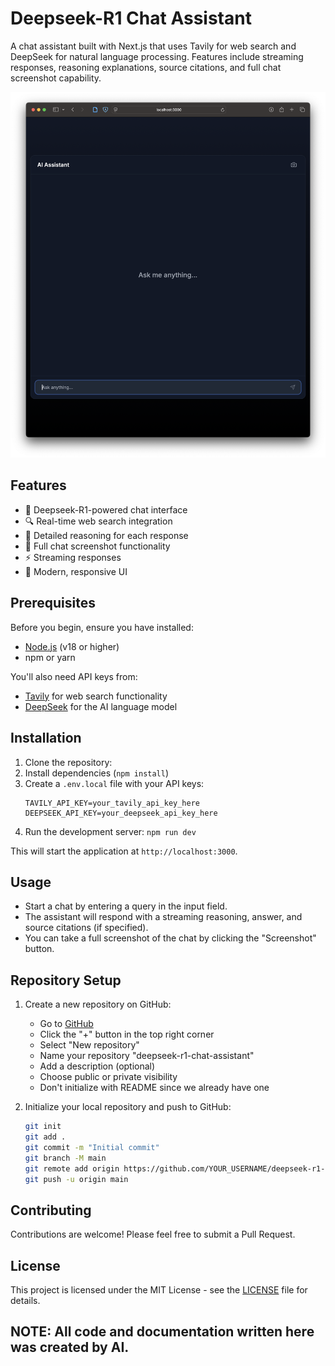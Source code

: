 # Deepseek-R1 Chat Assistant

A chat assistant built with Next.js that uses Tavily for web search and DeepSeek for natural language processing. Features include streaming responses, reasoning explanations, source citations, and full chat screenshot capability.


![Demo](assets/demo.png "Demo")


## Features

- 🤖 Deepseek-R1-powered chat interface
- 🔍 Real-time web search integration
- 💭 Detailed reasoning for each response
- 📸 Full chat screenshot functionality
- ⚡ Streaming responses
- 🎨 Modern, responsive UI

## Prerequisites

Before you begin, ensure you have installed:
- [Node.js](https://nodejs.org/) (v18 or higher)
- npm or yarn

You'll also need API keys from:
- [Tavily](https://tavily.com) for web search functionality
- [DeepSeek](https://deepseek.com) for the AI language model

## Installation

1. Clone the repository:
2. Install dependencies (`npm install`)
3. Create a `.env.local` file with your API keys:
    ```
    TAVILY_API_KEY=your_tavily_api_key_here
    DEEPSEEK_API_KEY=your_deepseek_api_key_here
    ```
4. Run the development server: `npm run dev`

This will start the application at `http://localhost:3000`.

## Usage

- Start a chat by entering a query in the input field.
- The assistant will respond with a streaming reasoning, answer, and source citations (if specified).
- You can take a full screenshot of the chat by clicking the "Screenshot" button.

## Repository Setup

1. Create a new repository on GitHub:
   - Go to [GitHub](https://github.com)
   - Click the "+" button in the top right corner
   - Select "New repository"
   - Name your repository "deepseek-r1-chat-assistant"
   - Add a description (optional)
   - Choose public or private visibility
   - Don't initialize with README since we already have one

2. Initialize your local repository and push to GitHub:
   ```bash
   git init
   git add .
   git commit -m "Initial commit"
   git branch -M main
   git remote add origin https://github.com/YOUR_USERNAME/deepseek-r1-chat-assistant.git
   git push -u origin main
   ```

## Contributing

Contributions are welcome! Please feel free to submit a Pull Request.

## License

This project is licensed under the MIT License - see the [LICENSE](LICENSE) file for details.

## NOTE: All code and documentation written here was created by AI.